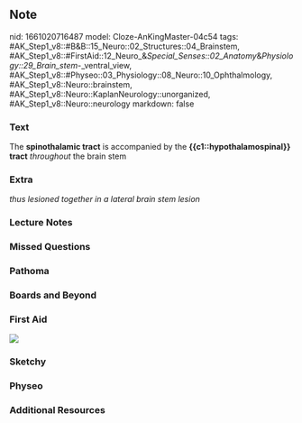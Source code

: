 ## Note
nid: 1661020716487
model: Cloze-AnKingMaster-04c54
tags: #AK_Step1_v8::#B&B::15_Neuro::02_Structures::04_Brainstem, #AK_Step1_v8::#FirstAid::12_Neuro_&_Special_Senses::02_Anatomy_&_Physiology::29_Brain_stem_-_ventral_view, #AK_Step1_v8::#Physeo::03_Physiology::08_Neuro::10_Ophthalmology, #AK_Step1_v8::Neuro::brainstem, #AK_Step1_v8::Neuro::KaplanNeurology::unorganized, #AK_Step1_v8::Neuro::neurology
markdown: false

### Text
<div>
  The <b>spinothalamic tract</b> is accompanied by the
  <b>{{c1::hypothalamospinal}} tract</b> <i>throughout</i> the
  brain stem
</div>

### Extra
<i>thus lesioned together in a lateral brain stem lesion</i>

### Lecture Notes


### Missed Questions


### Pathoma


### Boards and Beyond


### First Aid
<img src="tmpMJGEaT.png">

### Sketchy


### Physeo


### Additional Resources

